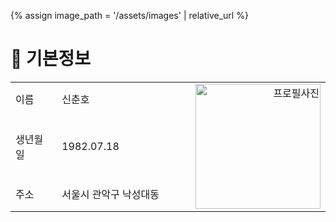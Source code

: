 {% assign image_path = '/assets/images' | relative_url %}

# 👤 기본정보

<table width="100%">
    <tr>
        <td width="100px">이름</td>
        <td width="300px">신춘호</td>
        <td width="" rowspan="3" align="right"><img src="{{ image_path }}/photo.jpg" alt="프로필사진" width="200px" /></td>
    </tr>
    <tr>
        <td>생년월일</td>
        <td>1982.07.18</td>
    </tr>
    <tr>
        <td>주소</td>
        <td>서울시 관악구 낙성대동</td>
    </tr>
</table>